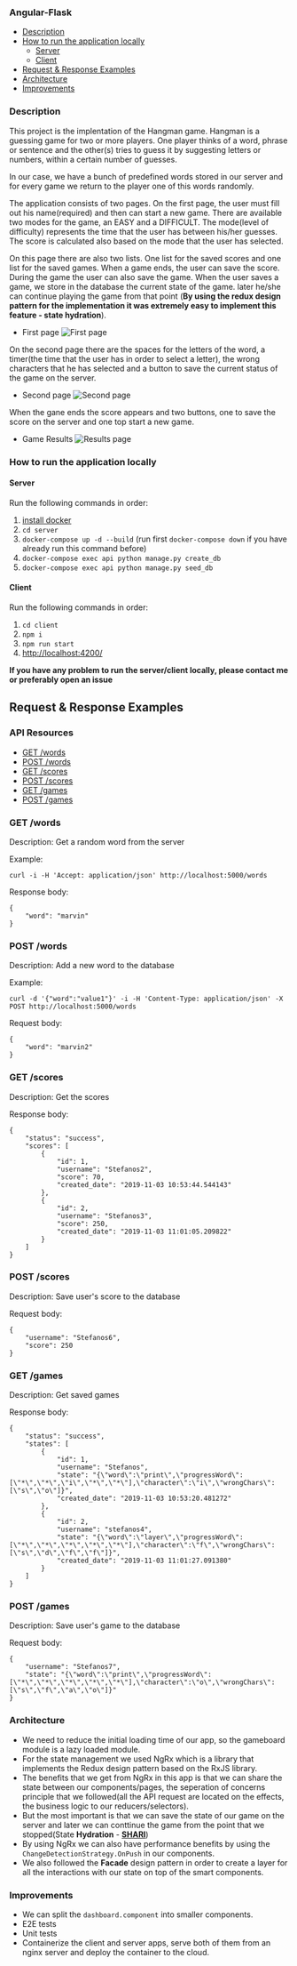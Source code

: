 ### Angular-Flask

- [Description](#description)
- [How to run the application locally](#how-to-run-the-application-locally)
  - [Server](#server)
  - [Client](#client)
- [Request & Response Examples](#request--response-examples)
- [Architecture](#architecture)
- [Improvements](#improvements)

### Description

This project is the implentation of the Hangman game. Hangman is a guessing game for two or more players. One player thinks of a word, phrase or sentence and the other(s) tries to guess it by suggesting letters or numbers, within a certain number of guesses.

In our case, we have a bunch of predefined words stored in our server and for every game we return to the player one of this words randomly.

The application consists of two pages. On the first page, the user must fill out his name(required) and then can start a new game. There are available two modes for the game, an EASY and a DIFFICULT. The mode(level of difficulty) represents the time that the user has between his/her guesses. The score is calculated also based on the mode that the user has selected.

On this page there are also two lists. One list for the saved scores and one list for the saved games. When a game ends, the user can save the score. During the game the user can also save the game. When the user saves a game, we store in the database the current state of the game. later he/she can continue playing the game from that point (**By using the redux design pattern for the implementation it was extremely easy to implement this feature - state hydration**).

- First page
  ![First page](screenshots/first-page.png)

On the second page there are the spaces for the letters of the word, a timer(the time that the user has in order to select a letter), the wrong characters that he has selected and a button to save the current status of the game on the server.

- Second page
  ![Second page](screenshots/second-page.png)

When the gane ends the score appears and two buttons, one to save the score on the server and one top start a new game.

- Game Results
  ![Results page](screenshots/last-page.png)

### How to run the application locally

#### Server

Run the following commands in order:

1. [install docker](https://docs.docker.com/docker-for-mac/install/)
2. `cd server`
3. `docker-compose up -d --build` (run first `docker-compose down` if you have already run this command before)
4. `docker-compose exec api python manage.py create_db`
5. `docker-compose exec api python manage.py seed_db`

#### Client

Run the following commands in order:

1. `cd client`
2. `npm i`
3. `npm run start`
4. [http://localhost:4200/](http://localhost:4200/)

**If you have any problem to run the server/client locally, please contact me or preferably open an issue**

## Request & Response Examples

### API Resources

- [GET /words](#get-words)
- [POST /words](#post-words)
- [GET /scores](#get-scores)
- [POST /scores](#post-scores)
- [GET /games](#get-games)
- [POST /games](#post-games)

### GET /words

Description: Get a random word from the server

Example:

    curl -i -H 'Accept: application/json' http://localhost:5000/words

Response body:

    {
        "word": "marvin"
    }

### POST /words

Description: Add a new word to the database

Example:

    curl -d '{"word":"value1"}' -i -H 'Content-Type: application/json' -X POST http://localhost:5000/words

Request body:

    {
        "word": "marvin2"
    }

### GET /scores

Description: Get the scores

Response body:

    {
        "status": "success",
        "scores": [
            {
                "id": 1,
                "username": "Stefanos2",
                "score": 70,
                "created_date": "2019-11-03 10:53:44.544143"
            },
            {
                "id": 2,
                "username": "Stefanos3",
                "score": 250,
                "created_date": "2019-11-03 11:01:05.209822"
            }
        ]
    }

### POST /scores

Description: Save user's score to the database

Request body:

    {
        "username": "Stefanos6",
        "score": 250
    }

### GET /games

Description: Get saved games

Response body:

    {
        "status": "success",
        "states": [
            {
                "id": 1,
                "username": "Stefanos",
                "state": "{\"word\":\"print\",\"progressWord\":[\"*\",\"*\",\"i\",\"*\",\"*\"],\"character\":\"i\",\"wrongChars\":[\"s\",\"o\"]}",
                "created_date": "2019-11-03 10:53:20.481272"
            },
            {
                "id": 2,
                "username": "stefanos4",
                "state": "{\"word\":\"layer\",\"progressWord\":[\"*\",\"*\",\"*\",\"*\",\"*\"],\"character\":\"f\",\"wrongChars\":[\"s\",\"d\",\"f\",\"f\"]}",
                "created_date": "2019-11-03 11:01:27.091380"
            }
        ]
    }

### POST /games

Description: Save user's game to the database

Request body:

    {
        "username": "Stefanos7",
        "state": "{\"word\":\"print\",\"progressWord\":[\"*\",\"*\",\"*\",\"*\",\"*\"],\"character\":\"o\",\"wrongChars\":[\"s\",\"f\",\"a\",\"o\"]}"
    }

### Architecture

* We need to reduce the initial loading time of our app, so the gameboard module is a lazy loaded module.
* For the state management we used NgRx which is a library that implements the Redux design pattern based on the RxJS library.
* The benefits that we get from NgRx in this app is that we can share the state between our components/pages, the seperation of concerns principle that we followed(all the API request are located on the effects, the business logic to our reducers/selectors).
* But the most important is that we can save the state of our game on the server and later we can conttinue the game from the point that we stopped(State **Hydration** - **[SHARI](https://ngrx.io/docs#when-should-i-use-ngrx-for-state-management)**)
* By using NgRx we can also have performance benefits by using the `ChangeDetectionStrategy.OnPush` in our components.
* We also followed the **Facade** design pattern in order to create a layer for all the interactions with our state on top of the smart components. 

### Improvements

- We can split the `dashboard.component` into smaller components.
- E2E tests
- Unit tests
- Containerize the client and server apps, serve both of them from an nginx server and deploy the container to the cloud.

